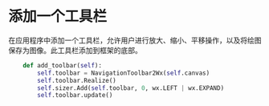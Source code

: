# 添加一个工具栏

在应用程序中添加一个工具栏，允许用户进行放大、缩小、平移操作，以及将绘图保存为图像。此工具栏添加到框架的底部。

```python
    def add_toolbar(self):
        self.toolbar = NavigationToolbar2Wx(self.canvas)
        self.toolbar.Realize()
        self.sizer.Add(self.toolbar, 0, wx.LEFT | wx.EXPAND)
        self.toolbar.update()
```

